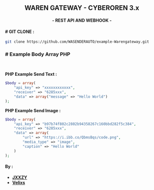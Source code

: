 ## <div align="center">**WAREN GATEWAY - CYBEROREN 3.x**</div>
#### <div align="center">- **REST API AND WEBHOOK** -</div>

#### **# GIT CLONE :**
```bash
git clone https://github.com/WASENDERAUTO/example-Warengateway.git
```

### **# Example Body Array PHP**
<br>

**PHP Example Send Text :**
```php
$body = array(
    "api_key" => "xxxxxxxxxxxx",
    "receiver" => "6285xxx",
    "data" => array("message" => "Hello World")
);
```
**PHP Example Send Image :**
```php
$body = array(
    "api_key" => "b97b74f802c2802b94358267c160bbd282f5c384",
    "receiver" => "6285xxx",
    "data" => array(
        "url" => "https://i.ibb.co/QbmsBqs/code.png",
        "media_type" => "image",
        "caption" => "Hello World"
    )
);
```

#### **By :**
- <a href="https://github.com/jxxzy">**JXXZY** </a>
- <a href="https://velixs.com">**Velixs** </a>

